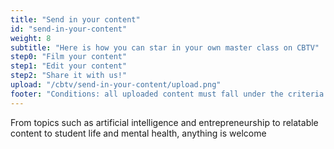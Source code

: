 ```yaml
---
title: "Send in your content"
id: "send-in-your-content"
weight: 8
subtitle: "Here is how you can star in your own master class on CBTV"
step0: "Film your content"
step1: "Edit your content"
step2: "Share it with us!"
upload: "/cbtv/send-in-your-content/upload.png"
footer: "Conditions: all uploaded content must fall under the criteria of  quality and educational value"
---
```


From topics such as artificial intelligence and entrepreneurship to relatable content to student life and mental health, anything is welcome
